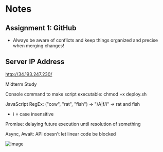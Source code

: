 # Notes

## Assignment 1: GitHub
- Always be aware of conflicts and keep things organized and precise when merging changes!

## Server IP Address
http://34.193.247.230/

Midterm Study

Console command to make script executable: chmod +x deploy.sh

JavaScript RegEx: ("cow", "rat", "fish") -> "/A|f/i" -> rat and fish
- i = case insensitive

Promise: delaying future execution until resolution of something

Async, Await: API doesn't let linear code be blocked


![image](https://github.com/bwegr/startup/assets/67449500/5c735c35-ca47-42ce-9224-c5371f7da13b)



